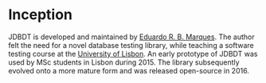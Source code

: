 
# Inception

JDBDT is developed and maintained by [Eduardo R. B. Marques](http://www.dcc.fc.up.pt/~edrdo).
The author felt the need for a novel database testing library, while teaching 
a software testing course at the [University of Lisbon](http://www.di.fc.ul.pt).
An early prototype of JDBDT was used by MSc students in Lisbon during 2015. 
The library subsequently evolved onto a more mature form and was released open-source in 2016.

